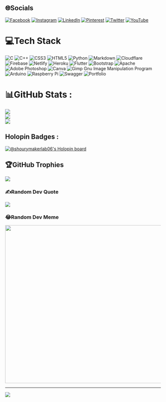 
## 🌐Socials
[![Facebook](https://img.shields.io/badge/Facebook-%231877F2.svg?logo=Facebook&logoColor=white)](https://www.facebook.com/profile.php?id=100072179387155) [![Instagram](https://img.shields.io/badge/Instagram-%23E4405F.svg?logo=Instagram&logoColor=white)](https://instagram.com/shourya_maker_lab) [![LinkedIn](https://img.shields.io/badge/LinkedIn-%230077B5.svg?logo=linkedin&logoColor=white)](https://www.linkedin.com/in/shourya-maker-14952b235/) [![Pinterest](https://img.shields.io/badge/Pinterest-%23E60023.svg?logo=Pinterest&logoColor=white)](https://pinterest.com/shouryamaker) [![Twitter](https://img.shields.io/badge/Twitter-%231DA1F2.svg?logo=Twitter&logoColor=white)](https://twitter.com/MakerShourya) [![YouTube](https://img.shields.io/badge/YouTube-%23FF0000.svg?logo=YouTube&logoColor=white)](https://www.youtube.com/channel/UCTYoOJJtpBQsW-zQQvHu6tQ)

# 💻Tech Stack
![C](https://img.shields.io/badge/c-%2300599C.svg?style=for-the-badge&logo=c&logoColor=white) ![C++](https://img.shields.io/badge/c++-%2300599C.svg?style=for-the-badge&logo=c%2B%2B&logoColor=white) ![CSS3](https://img.shields.io/badge/css3-%231572B6.svg?style=for-the-badge&logo=css3&logoColor=white) ![HTML5](https://img.shields.io/badge/html5-%23E34F26.svg?style=for-the-badge&logo=html5&logoColor=white) ![Python](https://img.shields.io/badge/python-3670A0?style=for-the-badge&logo=python&logoColor=ffdd54) ![Markdown](https://img.shields.io/badge/markdown-%23000000.svg?style=for-the-badge&logo=markdown&logoColor=white) ![Cloudflare](https://img.shields.io/badge/Cloudflare-F38020?style=for-the-badge&logo=Cloudflare&logoColor=white) ![Firebase](https://img.shields.io/badge/firebase-%23039BE5.svg?style=for-the-badge&logo=firebase) ![Netlify](https://img.shields.io/badge/netlify-%23000000.svg?style=for-the-badge&logo=netlify&logoColor=#00C7B7) ![Heroku](https://img.shields.io/badge/heroku-%23430098.svg?style=for-the-badge&logo=heroku&logoColor=white) ![Flutter](https://img.shields.io/badge/Flutter-%2302569B.svg?style=for-the-badge&logo=Flutter&logoColor=white) ![Bootstrap](https://img.shields.io/badge/bootstrap-%23563D7C.svg?style=for-the-badge&logo=bootstrap&logoColor=white) ![Apache](https://img.shields.io/badge/apache-%23D42029.svg?style=for-the-badge&logo=apache&logoColor=white) ![Adobe Photoshop](https://img.shields.io/badge/adobephotoshop-%2331A8FF.svg?style=for-the-badge&logo=adobephotoshop&logoColor=white) ![Canva](https://img.shields.io/badge/Canva-%2300C4CC.svg?style=for-the-badge&logo=Canva&logoColor=white) ![Gimp Gnu Image Manipulation Program](https://img.shields.io/badge/Gimp-657D8B?style=for-the-badge&logo=gimp&logoColor=FFFFFF) ![Arduino](https://img.shields.io/badge/-Arduino-00979D?style=for-the-badge&logo=Arduino&logoColor=white) ![Raspberry Pi](https://img.shields.io/badge/-RaspberryPi-C51A4A?style=for-the-badge&logo=Raspberry-Pi) ![Swagger](https://img.shields.io/badge/-Swagger-%23Clojure?style=for-the-badge&logo=swagger&logoColor=white) ![Portfolio](https://img.shields.io/badge/Portfolio-%23000000.svg?style=for-the-badge&logo=firefox&logoColor=#FF7139)
# 📊GitHub Stats :
![](https://github-readme-stats.vercel.app/api?username=Shourya-maker-lab&theme=flag-india&hide_border=true&include_all_commits=true&count_private=true)<br/>
![](https://github-readme-streak-stats.herokuapp.com/?user=Shourya-maker-lab&theme=flag-india&hide_border=true)<br/>
![](https://github-readme-stats.vercel.app/api/top-langs/?username=Shourya-maker-lab&theme=flag-india&hide_border=true&include_all_commits=true&count_private=true&layout=compact)
## Holopin Badges :
[![@shourymakerlab06's Holopin board](https://holopin.me/shourymakerlab06)](https://holopin.io/@shourymakerlab06)
## 🏆GitHub Trophies
![](https://github-profile-trophy.vercel.app/?username=Shourya-maker-lab&theme=radical&no-frame=false&no-bg=false&margin-w=4)

### ✍️Random Dev Quote
![](https://quotes-github-readme.vercel.app/api?type=vetical&theme=dark)

### 😂Random Dev Meme
<img src="https://random-memer.herokuapp.com/" width="512px"/>

---
[![](https://visitcount.itsvg.in/api?id=Shourya-maker-lab&icon=0&color=0)](https://visitcount.itsvg.in)
